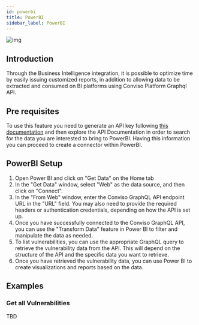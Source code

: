 ```yaml
---
id: powerbi
title: PowerBI
sidebar_label: PowerBI
---
```


<div style={{textAlign: 'center'}}>

![img](../../static/img/powerbi.png)

</div>

## Introduction

Through the Business Intelligence integration, it is possible to optimize time by easily issuing customized reports, in addition to allowing data to be extracted and consumed on BI platforms using Conviso Platform Graphql API.

## Pre requisites

To use this feature you need to generate an API key following [this documentation](../../api/graphql/introduction) and then explore the API Documentation in order to search for the data you are interested to bring to PowerBI.
Having this information you can proceed to create a connector within PowerBI.

## PowerBI Setup

1. Open Power BI and click on "Get Data" on the Home tab
2. In the "Get Data" window, select "Web" as the data source, and then click on "Connect".
3. In the "From Web" window, enter the Conviso GraphQL API endpoint URL in the "URL" field. You may also need to provide the required headers or authentication credentials, depending on how the API is set up.
4. Once you have successfully connected to the Conviso GraphQL API, you can use the "Transform Data" feature in Power BI to filter and manipulate the data as needed.
5. To list vulnerabilities, you can use the appropriate GraphQL query to retrieve the vulnerability data from the API. This will depend on the structure of the API and the specific data you want to retrieve.
6. Once you have retrieved the vulnerability data, you can use Power BI to create visualizations and reports based on the data.

## Examples

### Get all Vulnerabilities
TBD